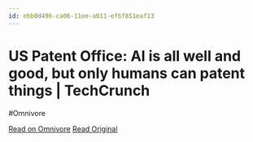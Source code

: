 ```yaml
---
id: ebb0d496-ca06-11ee-a011-ef6f851eaf13
---
```


# US Patent Office: AI is all well and good, but only humans can patent things | TechCrunch
#Omnivore

[Read on Omnivore](https://omnivore.app/me/us-patent-office-ai-is-all-well-and-good-but-only-humans-can-pat-18d9fde364e)
[Read Original](https://techcrunch.com/2024/02/12/us-patent-office-ai-is-all-well-and-good-but-only-humans-can-patent-things/)

